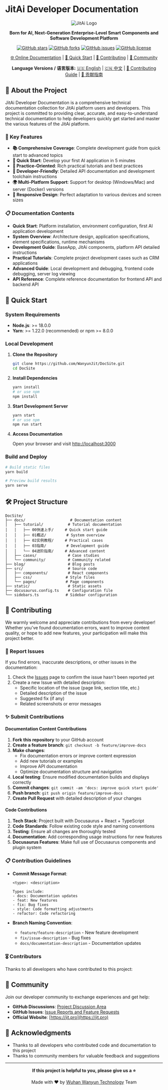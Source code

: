 # JitAi Developer Documentation

<div align="center">

![JitAi Logo](static/img/jit.png)

**Born for AI, Next-Generation Enterprise-Level Smart Components and Software Development Platform**

[![GitHub stars](https://img.shields.io/github/stars/WanyunJit/DocSite?style=social)](https://github.com/WanyunJit/DocSite/stargazers)
[![GitHub forks](https://img.shields.io/github/forks/WanyunJit/DocSite?style=social)](https://github.com/WanyunJit/DocSite/network/members)
[![GitHub issues](https://img.shields.io/github/issues/WanyunJit/DocSite)](https://github.com/WanyunJit/DocSite/issues)
[![GitHub license](https://img.shields.io/github/license/WanyunJit/DocSite)](https://github.com/WanyunJit/DocSite/blob/master/LICENSE)

[🌐 Online Documentation](https://developer.jit.pro) | [📖 Quick Start](#quick-start) | [🤝 Contributing](#contributing) | [💬 Community](#community)

**Language Versions / 语言版本:**
[🇺🇸 English](README_EN.md) | [🇨🇳 中文](README.md) | [🤝 Contributing Guide](CONTRIBUTING_EN.md) | [🤝 贡献指南](CONTRIBUTING.md)

</div>

## 📖 About the Project

JitAi Developer Documentation is a comprehensive technical documentation collection for JitAi platform users and developers. This project is committed to providing clear, accurate, and easy-to-understand technical documentation to help developers quickly get started and master the various features of the JitAi platform.

### 🌟 Key Features

- **📚 Comprehensive Coverage**: Complete development guide from quick start to advanced topics
- **🚀 Quick Start**: Develop your first AI application in 5 minutes
- **🎯 Practice-Oriented**: Rich practical tutorials and best practices
- **🔧 Developer-Friendly**: Detailed API documentation and development toolchain instructions
- **🌍 Multi-Platform Support**: Support for desktop (Windows/Mac) and server (Docker) versions
- **📱 Responsive Design**: Perfect adaptation to various devices and screen sizes

### 📋 Documentation Contents

- **Quick Start**: Platform installation, environment configuration, first AI application development
- **System Overview**: Architecture design, application specifications, element specifications, runtime mechanisms
- **Development Guide**: BaseApp, JitAi components, platform API detailed instructions
- **Practical Tutorials**: Complete project development cases such as CRM applications
- **Advanced Guide**: Local development and debugging, frontend code debugging, server log viewing
- **API Reference**: Complete reference documentation for frontend API and backend API

## 🚀 Quick Start

### System Requirements

- **Node.js**: >= 18.0.0
- **Yarn**: >= 1.22.0 (recommended) or npm >= 8.0.0

### Local Development

1. **Clone the Repository**
   ```bash
   git clone https://github.com/WanyunJit/DocSite.git
   cd DocSite
   ```

2. **Install Dependencies**
   ```bash
   yarn install
   # or use npm
   npm install
   ```

3. **Start Development Server**
   ```bash
   yarn start
   # or use npm
   npm run start
   ```

4. **Access Documentation**
   
   Open your browser and visit [http://localhost:3000](http://localhost:3000)

### Build and Deploy

```bash
# Build static files
yarn build

# Preview build results
yarn serve
```

## 🛠️ Project Structure

```
DocSite/
├── docs/                    # Documentation content
│   ├── tutorial/           # Tutorial documentation
│   │   ├── 00快速上手/     # Quick start guide
│   │   ├── 01概述/         # System overview
│   │   ├── 02实例教程/     # Practical cases
│   │   ├── 03指南/         # Development guide
│   │   └── 04进阶指南/     # Advanced content
│   ├── cases/              # Case studies
│   └── community/          # Community related
├── blog/                   # Blog posts
├── src/                    # Source code
│   ├── components/         # React components
│   ├── css/               # Style files
│   └── pages/             # Page components
├── static/                 # Static assets
├── docusaurus.config.ts    # Configuration file
└── sidebars.ts            # Sidebar configuration
```

## 🤝 Contributing

We warmly welcome and appreciate contributions from every developer! Whether you've found documentation errors, want to improve content quality, or hope to add new features, your participation will make this project better.

### 🐛 Report Issues

If you find errors, inaccurate descriptions, or other issues in the documentation:

1. Check the [Issues](https://github.com/WanyunJit/DocSite/issues) page to confirm the issue hasn't been reported yet
2. Create a new Issue with detailed description:
   - Specific location of the issue (page link, section title, etc.)
   - Detailed description of the issue
   - Suggested fix (if any)
   - Related screenshots or error messages

### ✨ Submit Contributions

#### Documentation Content Contributions

1. **Fork this repository** to your GitHub account
2. **Create a feature branch**: `git checkout -b feature/improve-docs`
3. **Make changes**:
   - Fix documentation errors or improve content expression
   - Add new tutorials or examples
   - Improve API documentation
   - Optimize documentation structure and navigation
4. **Local testing**: Ensure modified documentation builds and displays correctly
5. **Commit changes**: `git commit -am 'docs: improve quick start guide'`
6. **Push branch**: `git push origin feature/improve-docs`
7. **Create Pull Request** with detailed description of your changes

#### Code Contributions

1. **Tech Stack**: Project built with Docusaurus + React + TypeScript
2. **Code Standards**: Follow existing code style and naming conventions
3. **Testing**: Ensure all changes are thoroughly tested
4. **Documentation**: Add corresponding usage instructions for new features
5. **Docusaurus Features**: Make full use of Docusaurus components and plugin system

### 📋 Contribution Guidelines

- **Commit Message Format**: 
  ```
  <type>: <description>
  
  Types include:
  - docs: Documentation updates
  - feat: New features
  - fix: Bug fixes
  - style: Code formatting adjustments
  - refactor: Code refactoring
  ```

- **Branch Naming Convention**:
  - `feature/feature-description` - New feature development
  - `fix/issue-description` - Bug fixes
  - `docs/documentation-description` - Documentation updates

### 🎖️ Contributors

Thanks to all developers who have contributed to this project:

<!-- Contributors list can be added here -->

## 💬 Community

Join our developer community to exchange experiences and get help:

- **GitHub Discussions**: [Project Discussion Area](https://github.com/WanyunJit/DocSite/discussions)
- **GitHub Issues**: [Issue Reports and Feature Requests](https://github.com/WanyunJit/DocSite/issues)
- **Official Website**: [https://jit.pro](https://jit.pro)

## 🙏 Acknowledgments

- Thanks to all developers who contributed code and documentation to this project
- Thanks to community members for valuable feedback and suggestions

---

<div align="center">

**If this project is helpful to you, please give us a ⭐**

Made with ❤️ by [Wuhan Wanyun Technology](https://github.com/WanyunJit) Team

</div> 